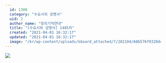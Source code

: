 ```yaml
---
  id: 1308
  category: "수요시위 성명서"
  uid: 2
  author_name: "정의기억연대"
  title: "[수요시위 성명서] 1485차"
  created: "2021-04-01 16:32:17"
  updated: "2021-04-01 16:32:17"
  image: "/kr/wp-content/uploads/kboard_attached/7/202104/606576f9320dd3227227.jpg"
---
```

![](/kr/wp-content/uploads/kboard_attached/7/202104/606576f9320dd3227227.jpg)